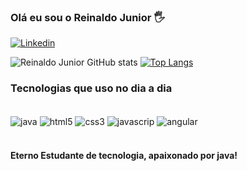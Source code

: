 

### Olá eu sou o Reinaldo Junior 🖐️



[![Linkedin](https://img.shields.io/badge/LinkedIn-0077B5?style=for-the-badge&logo=linkedin&logoColor=whitee)](https://www.linkedin.com/in/reinaldojunior86/)



![Reinaldo Junior GitHub stats](https://github-readme-stats.vercel.app/api?username=estudionova&show_icons=true&theme=dracula)
[![Top Langs](https://github-readme-stats.vercel.app/api/top-langs/?username=estudionova&layout=compact)](https://github.com/anuraghazra/github-readme-stats)

### Tecnologias que uso no dia a dia

<div style="display: inline_block"></br>

<img align="center" alt="java" src="https://img.shields.io/badge/Java-ED8B00?style=for-the-badge&logo=java&logoColor=white" />
<img align="center" alt="html5" src="https://img.shields.io/badge/HTML5-E34F26?style=for-the-badge&logo=html5&logoColor=white" />
<img align="center" alt="css3" src="https://img.shields.io/badge/CSS3-1572B6?style=for-the-badge&logo=css3&logoColor=white" />
<img align="center" alt="javascrip" src="https://img.shields.io/badge/JavaScript-F7DF1E?style=for-the-badge&logo=javascript&logoColor=black" />
<img align="center" alt="angular" src="https://img.shields.io/badge/Angular-DD0031?style=for-the-badge&logo=angular&logoColor=white" />
</div><br />

#### Eterno Estudante de tecnologia, apaixonado por java!
